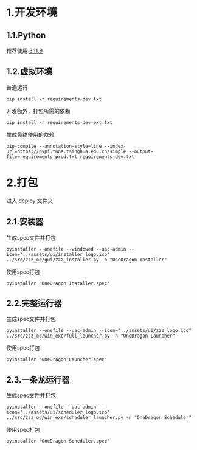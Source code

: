 # 1.开发环境

## 1.1.Python

推荐使用 [3.11.9](https://www.python.org/downloads/release/python-3119/)

## 1.2.虚拟环境

普通运行

```shell
pip install -r requirements-dev.txt
```

开发额外，打包所需的依赖

```shell
pip install -r requirements-dev-ext.txt
```

生成最终使用的依赖

```shell
pip-compile --annotation-style=line --index-url=https://pypi.tuna.tsinghua.edu.cn/simple --output-file=requirements-prod.txt requirements-dev.txt
```

# 2.打包

进入 deploy 文件夹

## 2.1.安装器

生成spec文件并打包

```shell
pyinstaller --onefile --windowed --uac-admin --icon="../assets/ui/installer_logo.ico" ../src/zzz_od/gui/zzz_installer.py -n "OneDragon Installer"
```

使用spec打包

```shell
pyinstaller "OneDragon Installer.spec"
```

## 2.2.完整运行器

生成spec文件并打包

```shell
pyinstaller --onefile --uac-admin --icon="../assets/ui/zzz_logo.ico" ../src/zzz_od/win_exe/full_launcher.py -n "OneDragon Launcher"
```

使用spec打包
```shell
pyinstaller "OneDragon Launcher.spec"
```

## 2.3.一条龙运行器

生成spec文件并打包

```shell
pyinstaller --onefile --uac-admin --icon="../assets/ui/scheduler_logo.ico" ../src/zzz_od/win_exe/scheduler_launcher.py -n "OneDragon Scheduler"
```

使用spec打包
```shell
pyinstaller "OneDragon Scheduler.spec"
```

